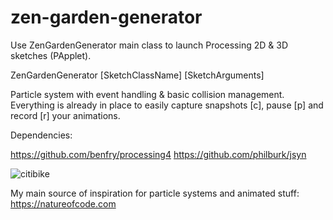 # zen-garden-generator

Use ZenGardenGenerator main class to launch Processing 2D & 3D sketches (PApplet).

ZenGardenGenerator [SketchClassName] [SketchArguments]

Particle system with event handling & basic collision management. Everything is already in place to easily capture snapshots [c], pause [p] and record [r] your animations.

Dependencies:

https://github.com/benfry/processing4
https://github.com/philburk/jsyn

![citibike](https://github.com/gestorum/zen-garden-generator/assets/96925948/3706a863-f45f-41aa-871f-3ab776e1547f)

My main source of inspiration for particle systems and animated stuff: https://natureofcode.com
